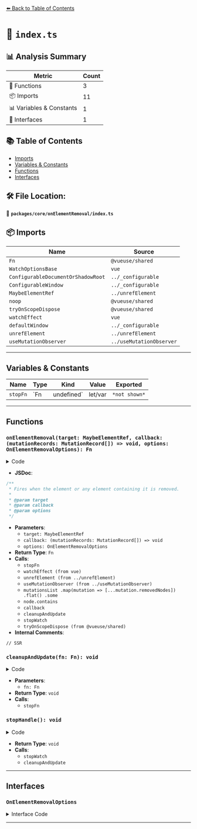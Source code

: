 [⬅️ Back to Table of Contents](../../../index.md)

# 📄 `index.ts`

## 📊 Analysis Summary

| Metric | Count |
|--------|-------|
| 🔧 Functions | 3 |
| 📦 Imports | 11 |
| 📊 Variables & Constants | 1 |
| 📐 Interfaces | 1 |

## 📚 Table of Contents

- [Imports](#imports)
- [Variables & Constants](#variables-constants)
- [Functions](#functions)
- [Interfaces](#interfaces)

## 🛠️ File Location:
📂 **`packages/core/onElementRemoval/index.ts`**

## 📦 Imports

| Name | Source |
|------|--------|
| `Fn` | `@vueuse/shared` |
| `WatchOptionsBase` | `vue` |
| `ConfigurableDocumentOrShadowRoot` | `../_configurable` |
| `ConfigurableWindow` | `../_configurable` |
| `MaybeElementRef` | `../unrefElement` |
| `noop` | `@vueuse/shared` |
| `tryOnScopeDispose` | `@vueuse/shared` |
| `watchEffect` | `vue` |
| `defaultWindow` | `../_configurable` |
| `unrefElement` | `../unrefElement` |
| `useMutationObserver` | `../useMutationObserver` |


---

## Variables & Constants

| Name | Type | Kind | Value | Exported |
|------|------|------|-------|----------|
| `stopFn` | `Fn | undefined` | let/var | `*not shown*` | ✗ |


---

## Functions

### `onElementRemoval(target: MaybeElementRef, callback: (mutationRecords: MutationRecord[]) => void, options: OnElementRemovalOptions): Fn`

<details><summary>Code</summary>

```ts
export function onElementRemoval(
  target: MaybeElementRef,
  callback: (mutationRecords: MutationRecord[]) => void,
  options: OnElementRemovalOptions = {},
): Fn {
  const {
    window = defaultWindow,
    document = window?.document,
    flush = 'sync',
  } = options

  // SSR
  if (!window || !document)
    return noop

  let stopFn: Fn | undefined
  const cleanupAndUpdate = (fn?: Fn) => {
    stopFn?.()
    stopFn = fn
  }

  const stopWatch = watchEffect(() => {
    const el = unrefElement(target)
    if (el) {
      const { stop } = useMutationObserver(
        document as any,
        (mutationsList) => {
          const targetRemoved = mutationsList
            .map(mutation => [...mutation.removedNodes])
            .flat()
            .some(node => node === el || node.contains(el))

          if (targetRemoved) {
            callback(mutationsList)
          }
        },
        {
          window,
          childList: true,
          subtree: true,
        },
      )

      cleanupAndUpdate(stop)
    }
  }, { flush })

  const stopHandle = () => {
    stopWatch()
    cleanupAndUpdate()
  }

  tryOnScopeDispose(stopHandle)

  return stopHandle
}
```
</details>

- **JSDoc**:
```ts
/**
 * Fires when the element or any element containing it is removed.
 *
 * @param target
 * @param callback
 * @param options
 */
```

- **Parameters**:
  - `target: MaybeElementRef`
  - `callback: (mutationRecords: MutationRecord[]) => void`
  - `options: OnElementRemovalOptions`
- **Return Type**: `Fn`
- **Calls**:
  - `stopFn`
  - `watchEffect (from vue)`
  - `unrefElement (from ../unrefElement)`
  - `useMutationObserver (from ../useMutationObserver)`
  - `mutationsList
            .map(mutation => [...mutation.removedNodes])
            .flat()
            .some`
  - `node.contains`
  - `callback`
  - `cleanupAndUpdate`
  - `stopWatch`
  - `tryOnScopeDispose (from @vueuse/shared)`
- **Internal Comments**:
```
// SSR
```

### `cleanupAndUpdate(fn: Fn): void`

<details><summary>Code</summary>

```ts
(fn?: Fn) => {
    stopFn?.()
    stopFn = fn
  }
```
</details>

- **Parameters**:
  - `fn: Fn`
- **Return Type**: `void`
- **Calls**:
  - `stopFn`
### `stopHandle(): void`

<details><summary>Code</summary>

```ts
() => {
    stopWatch()
    cleanupAndUpdate()
  }
```
</details>

- **Return Type**: `void`
- **Calls**:
  - `stopWatch`
  - `cleanupAndUpdate`

---

## Interfaces

### `OnElementRemovalOptions`

<details><summary>Interface Code</summary>

```ts
export interface OnElementRemovalOptions
  extends ConfigurableWindow, ConfigurableDocumentOrShadowRoot, WatchOptionsBase { }
```
</details>


---